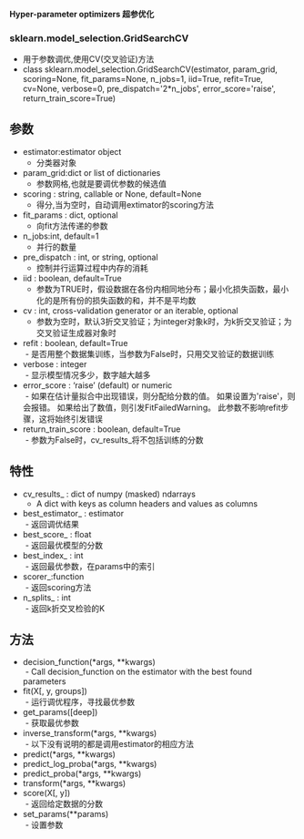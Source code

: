 #### Hyper-parameter optimizers 超参优化  
### sklearn.model_selection.GridSearchCV  
- 用于参数调优,使用CV(交叉验证)方法<br>
- class sklearn.model_selection.GridSearchCV(estimator, param_grid, scoring=None, fit_params=None, n_jobs=1, iid=True, refit=True, cv=None, verbose=0, pre_dispatch='2*n_jobs', error_score='raise', return_train_score=True) <br>

## 参数
- estimator:estimator object<br>
  - 分类器对象<br>
- param_grid:dict or list of dictionaries<br>
  - 参数网格,也就是要调优参数的候选值<br>
- scoring : string, callable or None, default=None<br>
  - 得分,当为空时，自动调用extimator的scoring方法<br>
- fit_params : dict, optional<br>
  - 向fit方法传递的参数<br>
- n_jobs:int, default=1<br>
  - 并行的数量<br>
- pre_dispatch : int, or string, optional<br>
  - 控制并行运算过程中内存的消耗<br>
- iid : boolean, default=True  <br>
  - 参数为TRUE时，假设数据在各份内相同地分布；最小化损失函数，最小化的是所有份的损失函数的和，并不是平均数<br>
- cv : int, cross-validation generator or an iterable, optional<br>
  - 参数为空时，默认3折交叉验证；为integer对象k时，为k折交叉验证；为交叉验证生成器对象时<br>
- refit : boolean, default=True<br>
  - 是否用整个数据集训练，当参数为False时，只用交叉验证的数据训练<br>
- verbose : integer<br>
  - 显示模型情况多少，数字越大越多<br>
- error_score : ‘raise’ (default) or numeric<br>
  - 如果在估计量拟合中出现错误，则分配给分数的值。 如果设置为'raise'，则会报错。 如果给出了数值，则引发FitFailedWarning。 此参数不影响refit步骤，这将始终引发错误<br>
- return_train_score : boolean, default=True<br>
  - 参数为False时，cv_results_将不包括训练的分数<br>
  
## 特性
- cv_results_ : dict of numpy (masked) ndarrays<br>
  - A dict with keys as column headers and values as columns<br>
- best_estimator_ : estimator<br>
  - 返回调优结果<br>
- best_score_ : float<br>
  - 返回最优模型的分数<br>
- best_index_ : int<br>
  - 返回最优参数，在params中的索引<br>
- scorer_:function<br>
  - 返回scoring方法<br>
- n_splits_ : int<br>
  - 返回k折交叉检验的K<br>
  
## 方法
- decision_function(\*args, \*\*kwargs)  
  - Call decision_function on the estimator with the best found parameters<br>
- fit(X[, y, groups])  
  - 运行调优程序，寻找最优参数  
- get_params([deep])  
  - 获取最优参数  
- inverse_transform(\*args, \*\*kwargs)  
  - 以下没有说明的都是调用estimator的相应方法  
- predict(\*args, \*\*kwargs)
- predict_log_proba(\*args, \*\*kwargs)  
- predict_proba(\*args, \*\*kwargs)  
- transform(\*args, \*\*kwargs)
- score(X[, y])  
  - 返回给定数据的分数  
- set_params(\*\*params)  
  - 设置参数  
